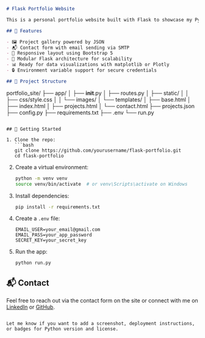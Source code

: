 ```markdown
# Flask Portfolio Website

This is a personal portfolio website built with Flask to showcase my Python projects, web development skills, and data visualizations. It includes a dynamic project gallery, a contact form with email integration, and a clean Bootstrap-based design.

## 🔧 Features

- 🖼️ Project gallery powered by JSON
- 📬 Contact form with email sending via SMTP
- 🎨 Responsive layout using Bootstrap 5
- 🧠 Modular Flask architecture for scalability
- 📊 Ready for data visualizations with matplotlib or Plotly
- 🔒 Environment variable support for secure credentials

## 📁 Project Structure

```
portfolio_site/
├── app/
│   ├── __init__.py
│   ├── routes.py
│   ├── static/
│   │   ├── css/style.css
│   │   └── images/
│   └── templates/
│       ├── base.html
│       ├── index.html
│       ├── projects.html
│       └── contact.html
├── projects.json
├── config.py
├── requirements.txt
├── .env
└── run.py
```

## 🚀 Getting Started

1. Clone the repo:
   ```bash
   git clone https://github.com/yourusername/flask-portfolio.git
   cd flask-portfolio
   ```

2. Create a virtual environment:
   ```bash
   python -m venv venv
   source venv/bin/activate  # or venv\Scripts\activate on Windows
   ```

3. Install dependencies:
   ```bash
   pip install -r requirements.txt
   ```

4. Create a `.env` file:
   ```
   EMAIL_USER=your_email@gmail.com
   EMAIL_PASS=your_app_password
   SECRET_KEY=your_secret_key
   ```

5. Run the app:
   ```bash
   python run.py
   ```

## 📬 Contact

Feel free to reach out via the contact form on the site or connect with me on [LinkedIn](https://www.linkedin.com/in/adri%C3%A1n-morales-a951b5124/) or [GitHub](https://github.com/MoralesArauz).
```

Let me know if you want to add a screenshot, deployment instructions, or badges for Python version and license.
